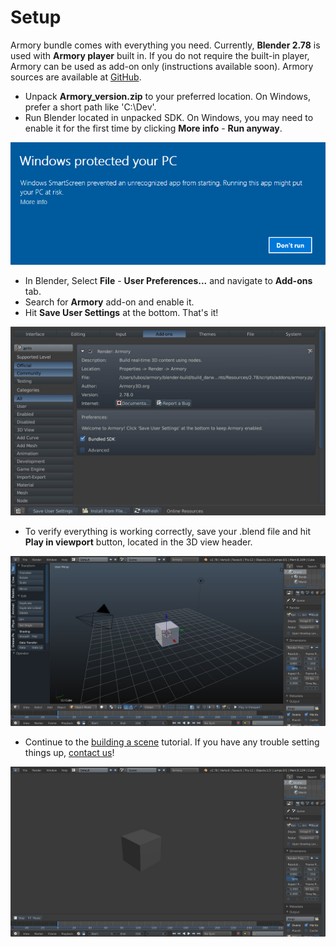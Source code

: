 # Setup

Armory bundle comes with everything you need. Currently, **Blender 2.78** is used with **Armory player** built in. If you do not require the built-in player, Armory can be used as add-on only (instructions available soon). Armory sources are available at [GitHub](https://github.com/armory3d/).

- Unpack **Armory_version.zip** to your preferred location. On Windows, prefer a short path like 'C:\Dev'.
- Run Blender located in unpacked SDK. On Windows, you may need to enable it for the first time by clicking **More info** - **Run anyway**. 

![](img/winrun.png)

- In Blender, Select **File** - **User Preferences...** and navigate to **Add-ons** tab.
- Search for **Armory** add-on and enable it.
- Hit **Save User Settings** at the bottom. That's it!

![](img/setup1.jpg)

- To verify everything is working correctly, save your .blend file and hit **Play in viewport** button, located in the 3D view header.

![](img/setup2.jpg)

- Continue to the [building a scene](../essentials/buildscene.md) tutorial. If you have any trouble setting things up, [contact us](http://armory3d.org/community.html)!

![](img/setup3.jpg)
